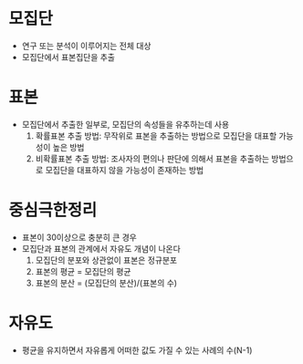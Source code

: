 # 모집단
- 연구 또는 분석이 이루어지는 전체 대상 
- 모집단에서 표본집단을 추출 

# 표본
- 모집단에서 추출한 일부로, 모집단의 속성들을 유추하는데 사용 
    1) 확률표본 추출 방법: 무작위로 표본을 추출하는 방법으로 모집단을 대표할 가능성이 높은 방법
    2) 비확률표본 추출 방법: 조사자의 편의나 판단에 의해서 표본을 추출하는 방법으로 모집단을 대표하지 않을 가능성이 존재하는 방법 

# 중심극한정리
- 표본이 30이상으로 충분히 큰 경우 
- 모집단과 표본의 관계에서 자유도 개념이 나온다 
    1) 모집단의 분포와 상관없이 표본은 정규분포
    2) 표본의 평균 = 모집단의 평균
    3) 표본의 분산 = (모집단의 분산)/(표본의 수)

# 자유도 
- 평균을 유지하면서 자유롭게 어떠한 값도 가질 수 있는 사례의 수(N-1)



